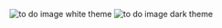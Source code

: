 ![to do image white theme](https://github.com/MuriloPCoelho/ProjetosBasicos/blob/main/ToDo/%23Showcase/ToDo%20-%20white.png)
![to do image dark theme](https://github.com/MuriloPCoelho/ProjetosBasicos/blob/main/ToDo/%23Showcase/ToDo%20-%20black.png)
